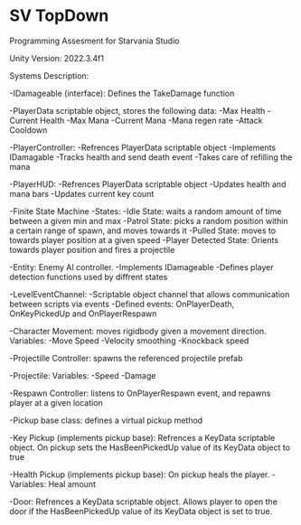 # SV TopDown
Programming Assesment for Starvania Studio

Unity Version: 2022.3.4f1

Systems Description:

-IDamageable (interface): Defines the TakeDamage function

-PlayerData scriptable object, stores the following data:
	-Max Health
-Current Health
-Max Mana
-Current Mana
-Mana regen rate
-Attack Cooldown

-PlayerController:
	-Refrences PlayerData scriptable object
 	-Implements IDamagable
  	-Tracks health and send death event
   	-Takes care of refilling the mana

-PlayerHUD:
	-Refrences PlayerData scriptable object
 	-Updates health and mana bars
  	-Updates current key count 

-Finite State Machine
	-States:
 		-Idle State: waits a random amount of time between a given min and max
   		-Patrol State: picks a random position within a certain range of spawn, and moves towards it
     		-Pulled State: moves to towards player position at a given speed
       		-Player Detected State: Orients towards player position and fires a projectile

-Entity: Enemy AI controller. 
-Implements IDamageable
-Defines player detection functions used by diffrent states

-LevelEventChannel: 
	-Scriptable object channel that allows communication between scripts via events
 	-Defined events: OnPlayerDeath, OnKeyPickedUp and OnPlayerRespawn

-Character Movement: moves rigidbody given a movement direction. 
	Variables: 
 		-Move Speed 
   		-Velocity smoothing
     		-Knockback speed

-Projectille Controller: spawns the referenced projectile prefab

-Projectile: 
	Variables: 
 		-Speed
   		-Damage

-Respawn Controller: listens to OnPlayerRespawn event, and repawns player at a given location

-Pickup base class: defines a virtual pickup method

-Key Pickup (implements pickup base): Refrences a KeyData scriptable object. On pickup sets the HasBeenPickedUp value of its KeyData object to true

-Health Pickup (implements pickup base): On pickup heals the player. 
-Variables: Heal amount

-Door: Refrences a KeyData scriptable object. Allows player to open the door if the HasBeenPickedUp value of its KeyData object is set to true.

